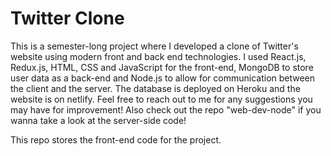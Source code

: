 # Twitter Clone

This is a semester-long project where I developed a clone of Twitter's website using modern front and back end technologies. I used React.js, Redux.js, HTML, CSS and JavaScript for the front-end, MongoDB to store user data as a back-end and Node.js to allow for communication between the client and the server. The database is deployed on Heroku and the website is on netlify. Feel free to reach out to me for any suggestions you may have for improvement! Also check out the repo "web-dev-node" if you wanna take a look at the server-side code! 

This repo stores the front-end code for the project.
